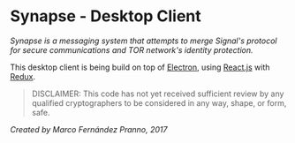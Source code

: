 # Synapse - Desktop Client

*Synapse is a messaging system that attempts to merge Signal's protocol for secure communications and TOR network's identity protection.*

This desktop client is being build on top of [Electron][1], using [React.js][2] with [Redux][3].

> DISCLAIMER: This code has not yet received sufficient review by any qualified cryptographers to be considered in any way, shape, or form, safe.

*Created by Marco Fernández Pranno, 2017*

[1]: https://electron.atom.io/
[2]: https://facebook.github.io/react/
[3]: https://github.com/reactjs/redux

